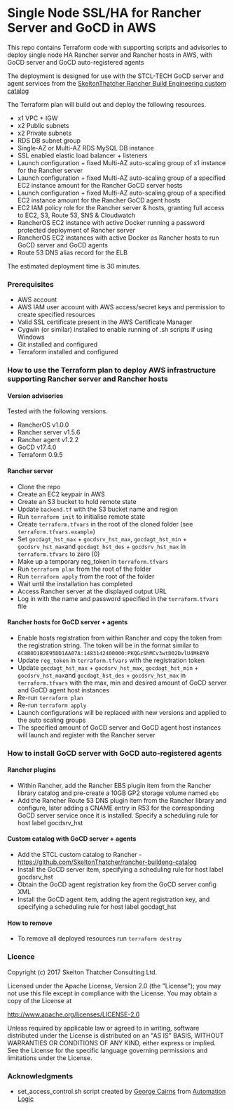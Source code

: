 # Single Node SSL/HA for Rancher Server and GoCD in AWS

This repo contains Terraform code with supporting scripts and advisories to deploy single node HA Rancher server and Rancher hosts in AWS, with GoCD server and GoCD auto-registered agents

The deployment is designed for use with the STCL-TECH GoCD server and agent services from the [SkeltonThatcher Rancher Build Engineering custom catalog ](https://github.com/SkeltonThatcher/rancher-buildeng-catalog)

The Terraform plan will build out and deploy the following resources.

* x1 VPC + IGW
* x2 Public subnets
* x2 Private subnets
* RDS DB subnet group
* Single-AZ or Multi-AZ RDS MySQL DB instance
* SSL enabled elastic load balancer + listeners
* Launch configuration + fixed Multi-AZ auto-scaling group of x1 instance for the Rancher server
* Launch configuration + fixed Multi-AZ auto-scaling group of a specified EC2 instance amount for the Rancher GoCD server hosts
* Launch configuration + fixed Multi-AZ auto-scaling group of a specified EC2 instance amount for the Rancher GoCD agent hosts
* EC2 IAM policy role for the Rancher server & hosts, granting full access to EC2, S3, Route 53, SNS & Cloudwatch
* RancherOS EC2 instance with active Docker running a password protected deployment of Rancher server
* RancherOS EC2 instances with active Docker as Rancher hosts to run GoCD server and GoCD agents
* Route 53 DNS alias record for the ELB

The estimated deployment time is 30 minutes.

### Prerequisites

* AWS account
* AWS IAM user account with AWS access/secret keys and permission to create specified resources
* Valid SSL certificate present in the AWS Certificate Manager
* Cygwin (or similar) installed to enable running of .sh scripts if using Windows
* Git installed and configured
* Terraform installed and configured

### How to use the Terraform plan to deploy AWS infrastructure supporting Rancher server and Rancher hosts

#### Version advisories
Tested with the following versions.

* RancherOS v1.0.0
* Rancher server v1.5.6
* Rancher agent v1.2.2
* GoCD v17.4.0
* Terraform 0.9.5

#### Rancher server

* Clone the repo
* Create an EC2 keypair in AWS
* Create an S3 bucket to hold remote state
* Update `backend.tf` with the S3 bucket name and region
* Run `terraform init` to initialise remote state
* Create `terraform.tfvars` in the root of the cloned folder (see `terraform.tfvars.example`)
* Set `gocdagt_hst_max` + `gocdsrv_hst_max`, `gocdagt_hst_min` + `gocdsrv_hst_max`and `gocdagt_hst_des` + `gocdsrv_hst_max` in `terraform.tfvars` to zero (0)
* Make up a temporary reg_token in `terraform.tfvars`
* Run `terraform plan` from the root of the folder
* Run `terraform apply` from the root of the folder
* Wait until the installation has completed
* Access Rancher server at the displayed output URL
* Log in with the name and password specified in the `terraform.tfvars` file

#### Rancher hosts for GoCD server + agents

* Enable hosts registration from within Rancher and copy the token from the registration string. The token will be in the format similar to `6C8B0D1B2E95DD1AA07A:1483142400000:PKQGzShMCv3wtD02DvlU4MkBY0`
* Update `reg_token` in `terraform.tfvars` with the registration token
* Update `gocdagt_hst_max` + `gocdsrv_hst_max`, `gocdagt_hst_min` + `gocdsrv_hst_max`and `gocdagt_hst_des` + `gocdsrv_hst_max` in `terraform.tfvars` with the max, min and desired amount of GoCD server and GoCD agent host instances
* Re-run `terraform plan`
* Re-run `terraform apply`
* Launch configurations will be replaced with new versions and applied to the auto scaling groups
* The specified amount of GoCD server and GoCD agent host instances will launch and register with the Rancher server

### How to install GoCD server with GoCD auto-registered agents

#### Rancher plugins
* Within Rancher, add the Rancher EBS plugin item from the Rancher library catalog and pre-create a 10GB GP2 storage volume named `ebs`
* Add the Rancher Route 53 DNS plugin item from the Rancher library and configure, later adding a CNAME entry in R53 for the corresponding GoCD server service once it is installed. Specify a scheduling rule for host label gocdsrv_hst

#### Custom catalog with GoCD server + agents
* Add the STCL custom catalog to Rancher - https://github.com/SkeltonThatcher/rancher-buildeng-catalog
* Install the GoCD server item, specifying a scheduling rule for host label gocdsrv_hst
* Obtain the GoCD agent registration key from the GoCD server config XML
* Install the GoCD agent item, adding the agent registration key, and specifying a scheduling rule for host label gocdagt_hst

#### How to remove
* To remove all deployed resources run `terraform destroy`

### Licence

Copyright (c) 2017 Skelton Thatcher Consulting Ltd.

Licensed under the Apache License, Version 2.0 (the "License"); you may not use this file except in compliance with the License. You may obtain a copy of the License at

http://www.apache.org/licenses/LICENSE-2.0

Unless required by applicable law or agreed to in writing, software distributed under the License is distributed on an "AS IS" BASIS, WITHOUT WARRANTIES OR CONDITIONS OF ANY KIND, either express or implied. See the License for the specific language governing permissions and limitations under the License.

### Acknowledgments

* set_access_control.sh script created by [George Cairns](https://www.linkedin.com/in/george-cairns-9624b621/) from [Automation Logic](http://www.automationlogic.com/)
